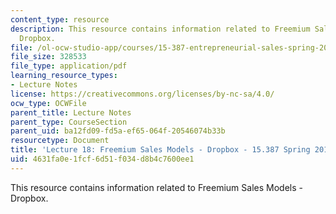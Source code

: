 ```yaml
---
content_type: resource
description: This resource contains information related to Freemium Sales Models -
  Dropbox.
file: /ol-ocw-studio-app/courses/15-387-entrepreneurial-sales-spring-2015/4631fa0e1fcf6d51f034d8b4c7600ee1_MIT15_387S15_Lecture18.pdf
file_size: 328533
file_type: application/pdf
learning_resource_types:
- Lecture Notes
license: https://creativecommons.org/licenses/by-nc-sa/4.0/
ocw_type: OCWFile
parent_title: Lecture Notes
parent_type: CourseSection
parent_uid: ba12fd09-fd5a-ef65-064f-20546074b33b
resourcetype: Document
title: 'Lecture 18: Freemium Sales Models - Dropbox - 15.387 Spring 2015'
uid: 4631fa0e-1fcf-6d51-f034-d8b4c7600ee1
---
```

This resource contains information related to Freemium Sales Models - Dropbox.
